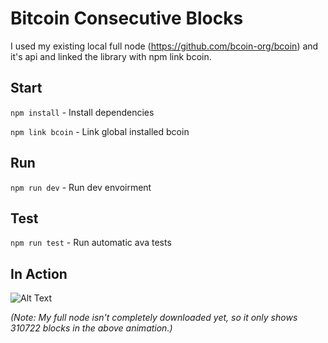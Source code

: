 # Bitcoin Consecutive Blocks

I used my existing local full node (https://github.com/bcoin-org/bcoin) and it's api and linked the library with npm link bcoin. 

## Start
`npm install` - Install dependencies

`npm link bcoin` - Link global installed bcoin

## Run
`npm run dev` - Run dev envoirment

## Test
`npm run test` - Run automatic ava tests

## In Action
![Alt Text](http://i.epvpimg.com/hNbicab.gif)

*(Note: My full node isn't completely downloaded yet, so it only shows 310722 blocks in the above animation.)*
